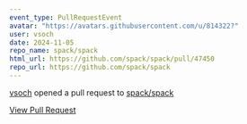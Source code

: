 ```yaml
---
event_type: PullRequestEvent
avatar: "https://avatars.githubusercontent.com/u/814322?"
user: vsoch
date: 2024-11-05
repo_name: spack/spack
html_url: https://github.com/spack/spack/pull/47450
repo_url: https://github.com/spack/spack
---
```


<a href='https://github.com/vsoch' target='_blank'>vsoch</a> opened a pull request to <a href='https://github.com/spack/spack' target='_blank'>spack/spack</a>

<a href='https://github.com/spack/spack/pull/47450' target='_blank'>View Pull Request</a>